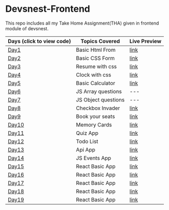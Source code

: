 # Devsnest-Frontend

This repo includes all my Take Home Assignment(THA) given in frontend module of devsnest.

| Days (click to view code)                                                     | Topics Covered      | Live Preview                                                                 |
| ----------------------------------------------------------------------------- | ------------------- | ---------------------------------------------------------------------------- |
| [Day1](./day-01)                                                              | Basic Html From     | [link](https://vinitpal.github.io/Devsnest-Frontend/day-01/index.html)       |
| [Day2](./day-02)                                                              | Basic CSS Form      | [link](https://vinitpal.github.io/Devsnest-Frontend/day-02)                  |
| [Day3](./day-03)                                                              | Resume with css     | [link](https://vinitpal.github.io/Devsnest-Frontend/day-03)                  |
| [Day4](./day-04)                                                              | Clock with css      | [link](https://vinitpal.github.io/Devsnest-Frontend/day-04)                  |
| [Day5](./day-05/basic_calculator)                                             | Basic Calculator    | [link](https://vinitpal.github.io/Devsnest-Frontend/day-05/basic_calculator) |
| [Day6](./day-06)                                                              | JS Array questions  | ---                                                                          |
| [Day7](./day-07/script.js)                                                    | JS Object questions | ---                                                                          |
| [Day8](./day-08/script.js)                                                    | Checkbox Invader    | [link](https://vinitpal.github.io/Devsnest-Frontend/day-08)                  |
| [Day9](./day-09)                                                              | Book your seats     | [link](https://vinitpal.github.io/Devsnest-Frontend/day-09/index.html)       |
| [Day10](./day-10)                                                             | Memory Cards        | [link](https://vinitpal.github.io/Devsnest-Frontend/day-10/index.html)       |
| [Day11](./day-11)                                                             | Quiz App            | [link](https://vinitpal.github.io/Devsnest-Frontend/day-11/index.html)       |
| [Day12](./day-12)                                                             | Todo List           | [link](https://vinitpal.github.io/Devsnest-Frontend/day-12/index.html)       |
| [Day13](./day-13)                                                             | Api App             | [link](https://vinitpal.github.io/Devsnest-Frontend/day-13/index.html)       |
| [Day14](./day-14)                                                             | JS Events App       | [link](https://vinitpal.github.io/Devsnest-Frontend/day-14/index.html)       |
| [Day15](./day-15)                                                             | React Basic App     | [link](https://vinitpal.github.io/Devsnest-Frontend/day-15/index.html)       |
| [Day16](https://github.com/Vinitpal/Devsnest-React-THAs/tree/main/src/day-16) | React Basic App     | [link](https://vinitpal.github.io/Devsnest-React-THAs/build/#/day-16)        |
| [Day17](https://github.com/Vinitpal/Devsnest-React-THAs/tree/main/src/day-17) | React Basic App     | [link](https://vinitpal.github.io/Devsnest-React-THAs/build/#/day-17)        |
| [Day18](https://github.com/Vinitpal/Devsnest-React-THAs/tree/main/src/day-18) | React Basic App     | [link](https://vinitpal.github.io/Devsnest-React-THAs/build/#/day-18)        |
| [Day19](https://github.com/Vinitpal/Devsnest-React-THAs/tree/main/src/day-19) | React Basic App     | [link](https://vinitpal.github.io/Devsnest-React-THAs/build/#/day-19)        |
